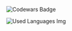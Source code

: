 ![Codewars Badge](https://www.codewars.com/users/Morton97/badges/large)

![Used Languages Img](https://github-readme-stats.vercel.app/api/top-langs/?username=neuroen&langs_count=10&layout=compact&theme=react&hide_border=true&bg_color=0D1117&title_color=5ce1e6&icon_color=5ce1e6)
